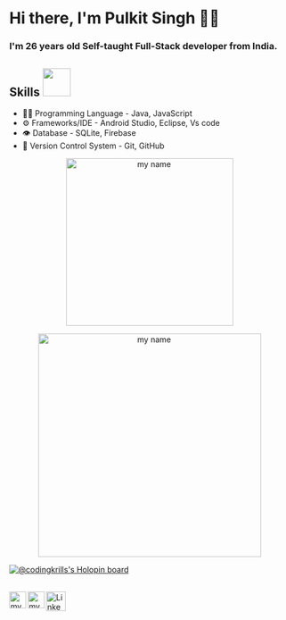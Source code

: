 # Hi there, I'm Pulkit Singh 🙋‍♂️

### I'm 26 years old Self-taught Full-Stack developer from India.

## Skills <img src="https://github.com/CodingKrills/CodingKrills/blob/master/assets/micacalala-michi.gif" width="50">

- 👨‍💻 Programming Language - Java, JavaScript
- ⚙️ Frameworks/IDE - Android Studio, Eclipse, Vs code
- 👁️ Database - SQLite, Firebase
- 💽 Version Control System - Git, GitHub

<p align="center">
  <img align="centre" alt=" my name" width="300px" src="https://github.com/CodingKrills/CodingKrills/blob/master/assets/me.png" />
<p align="center">
  <img align="centre" alt=" my name" width="400px" src="https://github.com/CodingKrills/CodingKrills/blob/master/assets/me.png" />
</p>

[![@codingkrills's Holopin board](https://holopin.io/api/user/board?user=codingkrills)](https://holopin.io/@codingkrills)

<br/>
<a href="./assets/social-media-gifs/facebook.gif">
  <img align="left" alt="my name | Twitter" width="30px" src="https://github.com/CodingKrills/CodingKrills/blob/master/assets/social-media/facebook.png" />
</a>
<a href="https://twitter.com/">
  <img align="left" alt=" my name | Twitter" width="30px" src="https://github.com/CodingKrills/CodingKrills/blob/master/assets/social-media/linkedin.png" />
</a>
<a href="https://www.linkedin.com/in/">
  <img align="left" alt="Linkedin" width="35px" src="https://github.com/CodingKrills/CodingKrills/blob/master/assets/social-media/codepen.png" />
</a>
<br />
